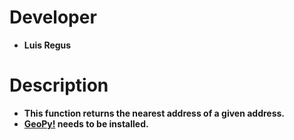 # Developer
   * **Luis Regus**

# Description
   * **This function returns the nearest address of a given address.**
   * **[GeoPy!](https://geopy.readthedocs.org/en/1.10.0/#) needs to be installed.** 

